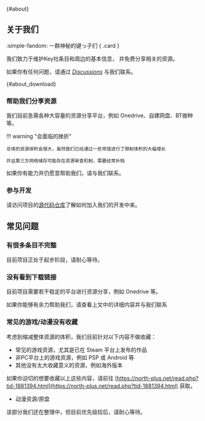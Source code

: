 [](){#about}
## 关于我们

<!--suppress HtmlUnknownAttribute -->
<div class="grid" markdown>

:simple-fandom: 一群神秘的键っ子们
{ .card }

</div>

我们致力于维护Key社条目和周边的基本信息，
并免费分享相关的资源。

如果你有任何问题，请通过 [*Discussions*](https://github.com/yhdsl/Key-Collection/discussions) 与我们联系。

[](){#about_download}
### 帮助我们分享资源

我们目前急需各种大容量的资源分享平台，例如 Onedrive、自建网盘、BT做种等。

!!! warning "会面临的挫折"

    总体的资源体积会很大，虽然我们已经通过一些举措进行了限制体积的大幅增长

    并且第三方网络储存可能存在资源审查机制，需要经常补档

如果你有能力并仍愿意帮助我们，请与我们联系。

### 参与开发

请访问项目的[源代码仓库](https://github.com/yhdsl/Key-Collection)了解如何加入我们的开发中来。

## 常见问题

### 有很多条目不完整

目前项目正处于起步阶段，请耐心等待。

### 没有看到下载链接

目前项目需要若干稳定的平台进行资源分享，例如 Onedrive 等。

如果你能够有余力帮助我们，请查看上文中的详细内容并与我们联系

### 常见的游戏/动漫没有收藏

考虑到缩减整体资源的体积，我们目前针对以下内容不做收藏：

- 常见的游戏资源，尤其是已在 Steam 平台上发布的作品
- 非PC平台上的游戏资源，例如 PSP 或 Android 等
- 其他没有太大收藏意义的资源，例如海外版本

如果你迫切的想要收藏以上这些内容，请前往
[https://north-plus.net/read.php?tid-1881394.html](https://north-plus.net/read.php?tid-1881394.html) 获取。

- 动漫资源/原盘

该部分我们还在整理中，但目前优先级较后，请耐心等待。
